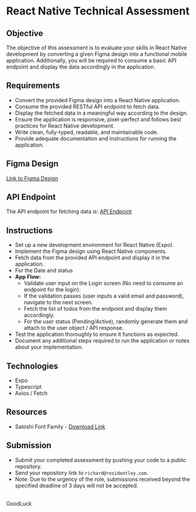 # React Native Technical Assessment

## Objective
The objective of this assessment is to evaluate your skills in React Native development by converting a given Figma design into a functional mobile application. 
Additionally, you will be required to consume a basic API endpoint and display the data accordingly in the application.

## Requirements
- Convert the provided Figma design into a React Native application.
- Consume the provided RESTful API endpoint to fetch data.
- Display the fetched data in a meaningful way according to the design.
- Ensure the application is responsive, pixel-perfect and follows best practices for React Native development.
- Write clean, fully-typed, readable, and maintainable code.
- Provide adequate documentation and instructions for running the application.

## Figma Design
[Link to Figma Design](https://www.figma.com/file/D3UmIfKhuNwwRXatWBgENW/react-native-assessment?type=design&node-id=0%3A1&mode=design&t=OuLiE6LT9VgHyo7Z-1)

## API Endpoint
The API endpoint for fetching data is: [API Endpoint](https://jsonplaceholder.typicode.com/users)

## Instructions
- Set up a new development environment for React Native (Expo).
- Implement the Figma design using React Native components.
- Fetch data from the provided API endpoint and display it in the application.
- For the Date and status
- **App Flow:**
   - Validate user input on the Login screen (No need to consume an endpoint for the login).
   - If the validation passes (user inputs a valid email and password), navigate to the next screen.
   - Fetch the list of todos from the endpoint and display them accordingly.
   - For the user status (Pending/Active), randomly generate them and attach to the user object / API response.
- Test the application thoroughly to ensure it functions as expected.
- Document any additional steps required to run the application or notes about your implementation.

## Technologies
- Expo
- Typescript
- Axios / Fetch

## Resources
- Satoshi Font Family - [Download Link](https://www.cdnfonts.com/satoshi.font)

## Submission
- Submit your completed assessment by pushing your code to a public repository.
- Send your repository link to ```richard@residentley.com```.
- Note: Due to the urgency of the role, submissions received beyond the specified deadline of 3 days will not be accepted.

<br />
GoodLuck
